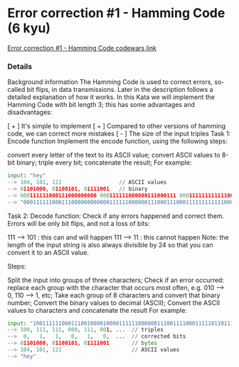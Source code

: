# Error correction #1 - Hamming Code  (6 kyu)
[Error correction #1 - Hamming Code codewars link](https://www.codewars.com/kata/5ef9ca8b76be6d001d5e1c3e)

### Details
Background information
The Hamming Code is used to correct errors, so-called bit flips, in data transmissions. Later in the description follows a detailed explanation of how it works.
In this Kata we will implement the Hamming Code with bit length 3; this has some advantages and disadvantages:

[ + ] It's simple to implement
[ + ] Compared to other versions of hamming code, we can correct more mistakes
[ - ] The size of the input triples
Task 1: Encode function
Implement the encode function, using the following steps:

convert every letter of the text to its ASCII value;
convert ASCII values to 8-bit binary;
triple every bit;
concatenate the result;
For example:
```python
input: "hey"
--> 104, 101, 121                  // ASCII values
--> 01101000, 01100101, 01111001   // binary
--> 000111111000111000000000 000111111000000111000111 000111111111111000000111  // tripled
--> "000111111000111000000000000111111000000111000111000111111111111000000111"  // concatenated
```
Task 2: Decode function:
Check if any errors happened and correct them. Errors will be only bit flips, and not a loss of bits:

111 --> 101 : this can and will happen
111 --> 11 : this cannot happen
Note: the length of the input string is also always divisible by 24 so that you can convert it to an ASCII value.

Steps:

Split the input into groups of three characters;
Check if an error occurred: replace each group with the character that occurs most often, e.g. 010 --> 0, 110 --> 1, etc;
Take each group of 8 characters and convert that binary number;
Convert the binary values to decimal (ASCII);
Convert the ASCII values to characters and concatenate the result
For example:
```python
input: "100111111000111001000010000111111000000111001111000111110110111000010111"
--> 100, 111, 111, 000, 111, 001, ...  // triples
-->  0,   1,   1,   0,   1,   0,  ...  // corrected bits
--> 01101000, 01100101, 01111001       // bytes
--> 104, 101, 121                      // ASCII values
--> "hey"
```